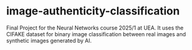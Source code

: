 # image-authenticity-classification
Final Project for the Neural Networks course 2025/1 at UEA. It uses the CIFAKE dataset for binary image classification between real images and synthetic images generated by AI.
